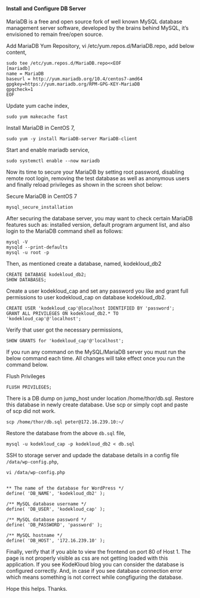 ####  Install and Configure DB Server 

MariaDB is a free and open source fork of well known MySQL database management server software, developed by the brains behind MySQL, it’s envisioned to remain free/open source.

Add MariaDB Yum Repository, vi /etc/yum.repos.d/MariaDB.repo, add below content,

    sudo tee /etc/yum.repos.d/MariaDB.repo<<EOF 
    [mariadb]
    name = MariaDB
    baseurl = http://yum.mariadb.org/10.4/centos7-amd64
    gpgkey=https://yum.mariadb.org/RPM-GPG-KEY-MariaDB
    gpgcheck=1
    EOF

Update yum cache index,

    sudo yum makecache fast

Install MariaDB in CentOS 7,

    sudo yum -y install MariaDB-server MariaDB-client

Start and enable mariadb service,

    sudo systemctl enable --now mariadb

Now its time to secure your MariaDB by setting root password, disabling remote root login, removing the test database as well as anonymous users and finally reload privileges as shown in the screen shot below:

   Secure MariaDB in CentOS 7

    mysql_secure_installation

After securing the database server, you may want to check certain MariaDB features such as: installed version, default program argument list, and also login to the MariaDB command shell as follows:

    mysql -V
    mysqld --print-defaults
    mysql -u root -p

Then, as mentioned create a database, named, kodekloud_db2

    CREATE DATABASE kodekloud_db2;
    SHOW DATABASES;

Create a user kodekloud_cap and set any password you like and grant full permissions to user kodekloud_cap on database kodekloud_db2.

    CREATE USER 'kodekloud_cap'@localhost IDENTIFIED BY 'password';
    GRANT ALL PRIVILEGES ON kodekloud_db2.* TO 'kodekloud_cap'@'localhost';

   Verify that user got the necessary permissions,

    SHOW GRANTS for 'kodekloud_cap'@'localhost';

If you run any command on the MySQL/MariaDB server you must run the below command each time. All changes will take effect once you run the command below.

   Flush Privileges
    
    FLUSH PRIVILEGES;

There is a DB dump on jump_host under location /home/thor/db.sql. Restore this database in newly create database. Use scp or simply copt and paste of scp did not work.

    scp /home/thor/db.sql peter@172.16.239.10:~/

Restore the database from the above `db.sql` file,

    mysql -u kodekloud_cap -p kodekloud_db2 < db.sql

SSH to storage server and updade the database details in a config file `/data/wp-config.php`,

    vi /data/wp-config.php


    ** The name of the database for WordPress */
    define( 'DB_NAME', 'kodekloud_db2' );

    /** MySQL database username */
    define( 'DB_USER', 'kodekloud_cap' );

    /** MySQL database password */
    define( 'DB_PASSWORD', 'password' );

    /** MySQL hostname */
    define( 'DB_HOST', '172.16.239.10' );

Finally, verify that if you able to view the frontend on port 80 of Host 1. The page is not properly visible as css are not getting loaded with this application. If you see KodeKloud blog you can consider the database is configured correctly. And, in case if you see database connection error which means something is not correct while congfiguring the database.

Hope this helps. Thanks.
